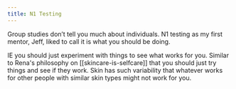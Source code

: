 ```yaml
---
title: N1 Testing
---
```


Group studies don’t tell you much about individuals. N1 testing as my first mentor, Jeff, liked to call it is what you should be doing.

IE you should just experiment with things to see what works for you. Similar to Rena's philosophy on [[skincare-is-selfcare]] that you should just try things and see if they work. Skin has such variability that whatever works for other people with similar skin types might not work for you. 